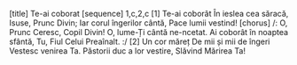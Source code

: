[title] Te-ai coborat
[sequence] 1,c,2,c
[1]
Te-ai coborât
În ieslea cea săracă,
Isuse, Prunc Divin;
Iar corul îngerilor cântă,
Pace lumii vestind!
[chorus]
/: O, Prunc Ceresc, Copil Divin!
O, lume-Ți cântă ne-ncetat.
Ai coborât în noaptea sfântă,
Tu, Fiul Celui Preaînalt. :/
[2]
Un cor măreț
De mii și mii de îngeri
Vestesc venirea Ta.
Păstorii duc a lor vestire,
Slăvind Mărirea Ta!

